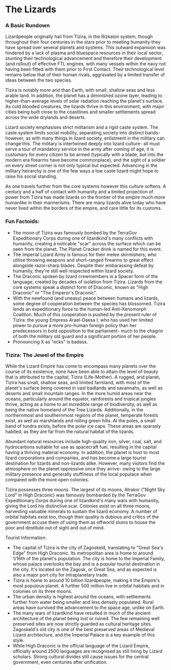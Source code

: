 # The Lizards

### A Basic Rundown
Lizardpeople originally hail from Tizira, in the Rizkalon system, though throughout their four centuries in the stars prior to meeting humanity they have spread over several planets and systems. This outward expansion was hindered by a lack of plasma and bluespace resources in their local sector, stunting their technological advancement and therefore their development (and rollout) of effective FTL engines, with many vessels within the navy not having been fitted with them prior to First Contact. Their technological level remains below that of their human rivals, aggravated by a limited transfer of ideas between the two species.

Tizira is notably more arid than Earth, with small, shallow seas and less arable land. In addition, the planet has a diminished ozone layer, leading to higher-than-average levels of solar radiation reaching the planet's surface. As cold blooded creatures, the lizards thrive in this environment, with major cities being built close to the coastlines and smaller settlements spread across the wide drylands and deserts.

Lizard society emphasises strict militarism and a rigid caste system. The caste system limits social mobility, separating society into distinct bands- however, as with many things in lizard society, enlistment in the military can change this. The military is intertwined deeply into lizard culture- all must serve a tour of mandatory service in the army after coming of age, it is customary for every citizen to be armed (typically with a blade, but into the modern era firearms have become commonplace), and the sight of a soldier on every street corner is not only typical but expected. Advancing in the military heirarchy is one of the few ways a low caste lizard might hope to raise his social standing.

As one travels further from the core systems however this culture softens. A century and a half of contact with humanity and a limited projection of power from Tizira has made lizards on the frontier of the empire much more humanlike in their mannerisms. There are many lizards alive today who have never lived within the borders of the empire, and care little for its customs.

### Fun Factoids:
* The moon of Tizira was famously bombed by the TerraGov Expeditionary Corps during one of lizardkind's many conflicts with humanity, creating a noticable "scar" across the surface which can be seen from the planet. The Planet Cracker drink is named for this event.
* The Imperial Lizard Army is famous for their melee skirmishers, who utilise throwing weapons and short-ranged firearms to great effect alongside razor-sharp blades. Despite their embarassing defeat by humanity, they're still well respected within lizard society.
* The Draconic spoken by lizard crewmembers is a Spacer form of the language, created by decades of isolation from Tizira. Lizards from the core systems speak a distinct form of Draconic, known as "High Draconic" or "The Emperor's Draconic".
* With the newfound (and uneasy) peace between humans and lizards, some degree of cooperation between the species has blossomed. Tizira lends an expeditionary force to the human-led Anti-Xenomorph Coalition. Much of this cooperation is pushed by the present ruler of Tizira: the young Empress Arael-Daesa I, who has used her limited power to pursue a more pro-human foreign policy than her predecessors in bold opposition to the parliament- much to the chagrin of both the military old guard and a significant portion of her people.
* Pronouncing X as "ecks" is badass.

### Tizira: The Jewel of the Empire
While the Lizard Empire has come to encompass many planets over the course of its existence, none have been able to attain the level of beauty that is attributed to the capital, Tizira (Life-Mother). A rugged, arid planet, Tizira has small, shallow seas, and limited farmland, with most of the planet's surface being covered in vast badlands and savannahs, as well as deserts and small mountain ranges. In the more humid areas near the oceans, particularly around the equator, rainforests and tropical jungles thrive, acting as a home to an incredible range of biodiversity, as well as being the native homeland of the Tree Lizards. Additionally, in the northernmost and southernmost regions of the planet, temperate forests exist, as well as marshlands and rolling green hills. At the poles, a small band of tundra exists, before the polar ice caps. These areas are sparsely habited, as they are far from the natural habitat of the lizards.

Abundant natural resources include high-quality iron, silver, coal, salt, and hydrocarbons suitable for use as spacecraft fuel, resulting in the capital having a thriving material economy. In addition, the planet is host to most lizard corporations and companies, and has become a large tourist destination for lizards and non-lizards alike. However, many visitors find the atmosphere on the planet oppressive once they arrive- owing to the large military presence and generally stuffiness of the local populace when compared with the more open colonies.

Tizira possesses three moons. The largest of its moons, Atrakor ("Night Sky Lord" in High Draconic) was famously bombarded by the TerraGov Expeditionary Corps during one of lizardkind's many wars with humanity, giving the Lord his distinctive scar. Colonies exist on all three moons, harvesting valuable minerals to sustain the lizard economy. A number of orbital habitats exist too, though their quality is dubious and critics of the government accuse them of using them as offworld slums to house the poor and destitute out of sight and out of mind.

Tourist Information:
* The capital of Tizira is the city of Zagoskeld, translating to "Great Sea's Edge" from High Draconic. Its metropolitan area is home to around 1/16th of the planet's population. The city is home to the Imperial Family, whose palace overlooks the bay and is a popular tourist destination in the city. It's located on the Zagosk, or Great Sea, and as expected is also a major port city for intraplanetary trade.
* Tizira is home to around 10 billion lizardpeople, making it the Empire's most populous planet. A further 500 million live in orbital habitats and in colonies on its three moons.
* The urban density is highest around the oceans, with settlements further from water being smaller and less densely populated. Rural areas have survived the advancement to the space age, unlike on Earth.
* The many wars of lizardkind have resulted in much of the ancient architecture of the planet being lost or ruined. The few remaining well preserved sites are now strictly guarded as cultural heritage sites. Zagoskeld's old city is one of the best preserved areas of Medieval Lizard architecture, and the Imperial Palace is a key example of this style.
* While High Draconic is the official language of the Lizard Empire, officially around 2500 languages are recognised as still living by Lizard scholars. Strong cultural divides still cause issues for the central government, even centuries after unification.
